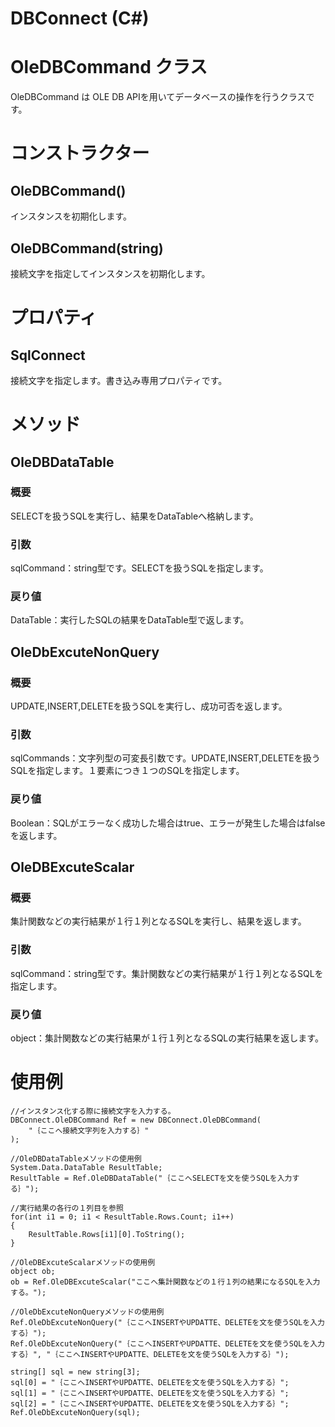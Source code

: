 # DBConnect (C#)

# OleDBCommand クラス
 OleDBCommand は OLE DB APIを用いてデータベースの操作を行うクラスです。

# コンストラクター
## OleDBCommand()
 インスタンスを初期化します。
## OleDBCommand(string)
 接続文字を指定してインスタンスを初期化します。

# プロパティ
## SqlConnect
 接続文字を指定します。書き込み専用プロパティです。

# メソッド
## OleDBDataTable
### 概要
 SELECTを扱うSQLを実行し、結果をDataTableへ格納します。
### 引数
 sqlCommand：string型です。SELECTを扱うSQLを指定します。
### 戻り値
 DataTable：実行したSQLの結果をDataTable型で返します。

## OleDbExcuteNonQuery
### 概要
 UPDATE,INSERT,DELETEを扱うSQLを実行し、成功可否を返します。
### 引数
 sqlCommands：文字列型の可変長引数です。UPDATE,INSERT,DELETEを扱うSQLを指定します。１要素につき１つのSQLを指定します。
### 戻り値
 Boolean：SQLがエラーなく成功した場合はtrue、エラーが発生した場合はfalseを返します。

## OleDBExcuteScalar
### 概要
 集計関数などの実行結果が１行１列となるSQLを実行し、結果を返します。
### 引数
 sqlCommand：string型です。集計関数などの実行結果が１行１列となるSQLを指定します。
### 戻り値
 object：集計関数などの実行結果が１行１列となるSQLの実行結果を返します。
 
# 使用例
```
//インスタンス化する際に接続文字を入力する。
DBConnect.OleDBCommand Ref = new DBConnect.OleDBCommand(
    "｛ここへ接続文字列を入力する｝"
);

//OleDBDataTableメソッドの使用例
System.Data.DataTable ResultTable;
ResultTable = Ref.OleDBDataTable("｛ここへSELECTを文を使うSQLを入力する｝");

//実行結果の各行の１列目を参照
for(int i1 = 0; i1 < ResultTable.Rows.Count; i1++)
{
    ResultTable.Rows[i1][0].ToString();
}

//OleDBExcuteScalarメソッドの使用例
object ob;
ob = Ref.OleDBExcuteScalar("ここへ集計関数などの１行１列の結果になるSQLを入力する。");

//OleDbExcuteNonQueryメソッドの使用例
Ref.OleDbExcuteNonQuery("｛ここへINSERTやUPDATTE、DELETEを文を使うSQLを入力する｝");
Ref.OleDbExcuteNonQuery("｛ここへINSERTやUPDATTE、DELETEを文を使うSQLを入力する｝", "｛ここへINSERTやUPDATTE、DELETEを文を使うSQLを入力する｝");

string[] sql = new string[3];
sql[0] = "｛ここへINSERTやUPDATTE、DELETEを文を使うSQLを入力する｝";
sql[1] = "｛ここへINSERTやUPDATTE、DELETEを文を使うSQLを入力する｝";
sql[2] = "｛ここへINSERTやUPDATTE、DELETEを文を使うSQLを入力する｝";
Ref.OleDbExcuteNonQuery(sql);
```
